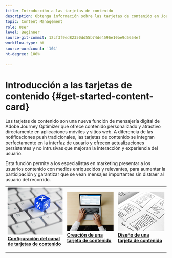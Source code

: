 ```yaml
---
title: Introducción a las tarjetas de contenido
description: Obtenga información sobre las tarjetas de contenido en Journey Optimizer
topic: Content Management
role: User
level: Beginner
source-git-commit: 12cf3f9ed82350dd55b74de4596e10be9d5654ef
workflow-type: ht
source-wordcount: '104'
ht-degree: 100%

---
```


# Introducción a las tarjetas de contenido {#get-started-content-card}

Las tarjetas de contenido son una nueva función de mensajería digital de Adobe Journey Optimizer que ofrece contenido personalizado y atractivo directamente en aplicaciones móviles y sitios web. A diferencia de las notificaciones push tradicionales, las tarjetas de contenido se integran perfectamente en la interfaz de usuario y ofrecen actualizaciones persistentes y no intrusivas que mejoran la interacción y experiencia del usuario.

Esta función permite a los especialistas en marketing presentar a los usuarios contenido con medios enriquecidos y relevantes, para aumentar la participación y garantizar que se vean mensajes importantes sin distraer al usuario del recorrido.

<table style="table-layout:fixed"><tr style="border: 0;">
<td>
<a href="content-card-configuration.md">
<img alt="Posible cliente" src="../assets/do-not-localize/sms-config.jpg">
</a>
<div><a href="content-card-configuration.md"><strong>Configuración del canal de tarjetas de contenido</strong>
</div>
<p>
</td>
<td>
<a href="create-content-card.md">
<img alt="Poco frecuente" src="../assets/do-not-localize/sms-create.jpeg">
</a>
<div>
<a href="create-content-card.md"><strong>Creación de una tarjeta de contenido</strong></a>
</div>
<p></td>
<td>
<a href="design-content-card.md">
<img alt="Validación" src="../assets/do-not-localize/web-design.jpg">
</a>
<div>
<a href="design-content-card.md"><strong>Diseño de una tarjeta de contenido</strong></a>
</div>
<p>
</td>
</tr></table>


